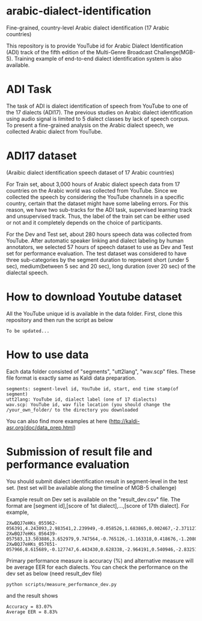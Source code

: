 # arabic-dialect-identification
Fine-grained, country-level Arabic dialect identification (17 Arabic countries)

This repository is to provide YouTube id for Arabic Dialect Identification (ADI) track of the fifth edition of the Multi-Genre Broadcast Challenge(MGB-5). Training example of end-to-end dialect identification system is also available.

# ADI Task 
The task of ADI is dialect identification of speech from YouTube to one of the 17 dialects (ADI17). 
The previous studies on Arabic dialect identification using audio signal is limited to 5 dialect classes by lack of speech corpus. 
To present a fine-grained analysis on the Arabic dialect speech, we collected Arabic dialect from YouTube.

# ADI17 dataset 
(Araibic dialect identification speech dataset of 17 Arabic countries) 

For Train set, about 3,000 hours of Arabic dialect speech data from 17 countries on the Arabic world was collected from YouTube. Since we collected the speech by considering the YouTube channels in a specific country, certain that the dataset might have some labeling errors. For this reason, we have two sub-tracks for the ADI task, supervised learning track and unsupervised track. Thus, the label of the train set can be either used or not and it completely depends on the choice of participants.

For the Dev and Test set, about 280 hours speech data was collected from YouTube. After automatic speaker linking and dialect labeling by human annotators, we selected 57 hours of speech dataset to use as Dev and Test set for performance evaluation. The test dataset was considered to have three sub-categories by the segment duration to represent short (under 5 sec), medium(between 5 sec and 20 sec), long duration (over 20 sec) of the dialectal speech.

# How to download Youtube dataset
All the YouTube unique id is available in the data folder.
First, clone this repository and then run the script as below

    To be updated...

# How to use data
Each data folder consisted of "segments", "utt2lang", "wav.scp" files. These file format is exactly same as Kaldi data preparation.

    segments: segment-level id, YouTube id, start, end time stamp(of segment)
    utt2lang: YouTube id, dialect label (one of 17 dialects)
    wav.scp: YouTube id, wav file location (you should change the /your_own_folder/ to the directory you downloaded

You can also find more examples at here (http://kaldi-asr.org/doc/data_prep.html)

# Submission of result file and performance evaluation
You should submit dialect identification result in segment-level in the test set. (test set will be available along the timeline of MGB-5 challenge)

Example result on Dev set is available on the "result_dev.csv" file. The format are [segment id],[score of 1st dialect],...,[score of 17th dialect]. For example, 

    2XwBQJ7eHKs_055962-056391,4.243093,2.983541,2.239949,-0.058526,1.683865,0.002467,-2.371127,0.408665,0.663196,2.114708,0.014819,-0.584736,-1.905150,1.190056,-3.855960,-2.962667,-2.493101
    2XwBQJ7eHKs_056439-057583,13.503886,3.652979,9.747564,-0.765126,-1.163318,0.418676,-1.208075,-4.580471,-0.301157,4.584138,-3.774289,-5.396653,-8.809785,-0.212593,0.556646,4.696869,-8.873792
    2XwBQJ7eHKs_057651-057966,8.615689,-0.127747,6.443430,0.628338,-2.964191,0.540946,-2.832511,-0.427691,1.458990,2.927631,-3.526300,1.207520,-2.909723,-4.378843,0.685941,-1.413409,-6.319705


Primary performance measure is accuracy (%) and alternative measure will be average EER for each dialects.
You can check the performance on the dev set as below (need result_dev file)
    
    python scripts/measure_performance_dev.py
and the result shows

    Accuracy = 83.07%
    Average EER = 8.83%

